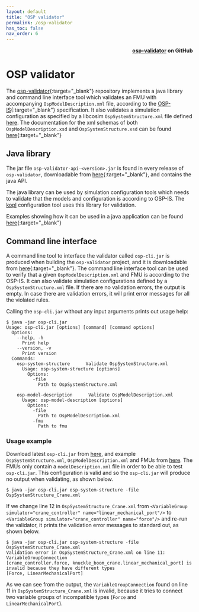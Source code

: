 ```yaml
---
layout: default
title: "OSP validator"
permalink: /osp-validator
has_toc: false
nav_order: 6
---
```

<div style="text-align: right">
    <b>
        <a href="https://github.com/open-simulation-platform/osp-validator">osp-validator</a>   
        on GitHub
    </b>
</div>

# OSP validator
The [osp-validator](https://github.com/open-simulation-platform/osp-validator){:target="_blank"}
repository implements a java library and 
command line interface tool which validates an FMU with accompanying `OspModelDescription.xml` file, according to the 
[OSP-IS](https://opensimulationplatform.com/specification/){:target="_blank"} specification. 
It also validates a simulation configuration as specified by a libcosim 
`OspSystemStructure.xml` file defined [here](./libcosim/configuration.md). The documentation for the xml schemas of both
`OspModelDescription.xsd` and `OspSystemStructure.xsd` can be found [here](https://opensimulationplatform.com/xsd/){:target="_blank"}

## Java library
The jar file `osp-validator-api-<version>.jar` is found in every release of `osp-validator`, downloadable from 
[here](https://github.com/open-simulation-platform/osp-validator/releases){:target="_blank"}, and contains the java API.

The java library can be used by simulation configuration tools which needs to validate that the models and configuration
is according to OSP-IS. The [kopl](./kopl.md) configuration tool uses this library for validation.

Examples showing how it can be used in a java application can be found 
[here](https://github.com/open-simulation-platform/osp-validator/tree/0.11.0/osp-validator-api/src/main/java/com/opensimulationplatform/api/examples){:target="_blank"}

## Command line interface
A command line tool to interface the validator called `osp-cli.jar` is produced when building the `osp-validator` 
project, and it is downloadable from [here](https://github.com/open-simulation-platform/osp-validator/releases){:target="_blank"}. The 
command line interface tool can be used to verify that a given `OspModelDescription.xml` and FMU is according to the 
OSP-IS. It can also validate simulation configurations defined by a `OspSystemStructure.xml` file. If there are no 
validation errors, the output is empty. In case there are validation errors, it will print error messages for all the 
violated rules.

Calling the `osp-cli.jar` without any input arguments prints out usage help: 
```
$ java -jar osp-cli.jar
Usage: osp-cli.jar [options] [command] [command options]
  Options:
    --help, -h
      Print help
    --version, -v
      Print version
  Commands:
    osp-system-structure      Validate OspSystemStructure.xml
      Usage: osp-system-structure [options]
        Options:
          -file
            Path to OspSystemStructure.xml

    osp-model-description      Validate OspModelDescription.xml
      Usage: osp-model-description [options]
        Options:
          -file
            Path to OspModelDescription.xml
          -fmu
            Path to fmu
```

### Usage example
Download latest `osp-cli.jar` from [here](https://github.com/open-simulation-platform/osp-validator/releases), and 
example `OspSystemStructure.xml`, `OspModelDescription.xml` and FMUs from 
[here](https://github.com/open-simulation-platform/osp-validator/tree/master/osp-validator-cli/src/main/resources/example). 
The FMUs only contain a `modelDescription.xml` file in order to be able to test `osp-cli.jar`. This configuration is 
valid and so the `osp-cli.jar` will produce no output when validating, as shown below.

```
$ java -jar osp-cli.jar osp-system-structure -file OspSystemStructure_Crane.xml
```

If we change line 12 in `OspSystemStructure_Crane.xml` from 
`<VariableGroup simulator="crane_controller" name="linear_mechanical_port"/>` to 
`<VariableGroup simulator="crane_controller" name="force"/>` and re-run the validator, it prints the validation error
messages to standard out, as shown below.
```
$ java -jar osp-cli.jar osp-system-structure -file OspSystemStructure_Crane.xml
Validation error in OspSystemStructure_Crane.xml on line 11: VariableGroupConnection 
[crane_controller.force, knuckle_boom_crane.linear_mechanical_port] is invalid because they have different types 
[Force, LinearMechanicalPort]
```

As we can see from the output, the `VariableGroupConnection` found on line 11 in `OspSystemStructure_Crane.xml` is 
invalid, because it tries to connect two variable groups of incompatible types (`Force` and `LinearMechanicalPort`).